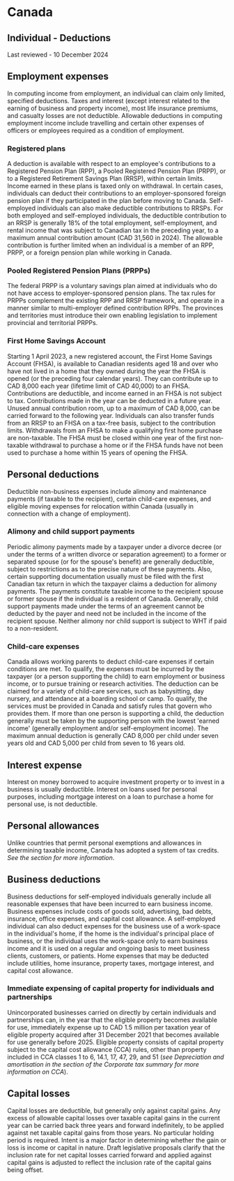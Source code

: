 # Canada
## Individual - Deductions
Last reviewed - 10 December 2024
## Employment expenses
In computing income from employment, an individual can claim only limited, specified deductions. Taxes and interest (except interest related to the earning of business and property income), most life insurance premiums, and casualty losses are not deductible. Allowable deductions in computing employment income include travelling and certain other expenses of officers or employees required as a condition of employment.
### Registered plans
A deduction is available with respect to an employee's contributions to a Registered Pension Plan (RPP), a Pooled Registered Pension Plan (PRPP), or to a Registered Retirement Savings Plan (RRSP), within certain limits. Income earned in these plans is taxed only on withdrawal. In certain cases, individuals can deduct their contributions to an employer-sponsored foreign pension plan if they participated in the plan before moving to Canada.
Self-employed individuals can also make deductible contributions to RRSPs.
For both employed and self-employed individuals, the deductible contribution to an RRSP is generally 18% of the total employment, self-employment, and rental income that was subject to Canadian tax in the preceding year, to a maximum annual contribution amount (CAD 31,560 in 2024). The allowable contribution is further limited when an individual is a member of an RPP, PRPP, or a foreign pension plan while working in Canada.
### Pooled Registered Pension Plans (PRPPs)
The federal PRPP is a voluntary savings plan aimed at individuals who do not have access to employer-sponsored pension plans. The tax rules for PRPPs complement the existing RPP and RRSP framework, and operate in a manner similar to multi-employer defined contribution RPPs. The provinces and territories must introduce their own enabling legislation to implement provincial and territorial PRPPs.
### First Home Savings Account 
Starting 1 April 2023, a new registered account, the First Home Savings Account (FHSA), is available to Canadian residents aged 18 and over who have not lived in a home that they owned during the year the FHSA is opened (or the preceding four calendar years). They can contribute up to CAD 8,000 each year (lifetime limit of CAD 40,000) to an FHSA. Contributions are deductible, and income earned in an FHSA is not subject to tax. Contributions made in the year can be deducted in a future year. Unused annual contribution room, up to a maximum of CAD 8,000, can be carried forward to the following year. Individuals can also transfer funds from an RRSP to an FHSA on a tax-free basis, subject to the contribution limits. Withdrawals from an FHSA to make a qualifying first home purchase are non-taxable. The FHSA must be closed within one year of the first non-taxable withdrawal to purchase a home or if the FHSA funds have not been used to purchase a home within 15 years of opening the FHSA.
## Personal deductions
Deductible non-business expenses include alimony and maintenance payments (if taxable to the recipient), certain child-care expenses, and eligible moving expenses for relocation within Canada (usually in connection with a change of employment).
### Alimony and child support payments
Periodic alimony payments made by a taxpayer under a divorce decree (or under the terms of a written divorce or separation agreement) to a former or separated spouse (or for the spouse's benefit) are generally deductible, subject to restrictions as to the precise nature of these payments. Also, certain supporting documentation usually must be filed with the first Canadian tax return in which the taxpayer claims a deduction for alimony payments. The payments constitute taxable income to the recipient spouse or former spouse if the individual is a resident of Canada.
Generally, child support payments made under the terms of an agreement cannot be deducted by the payer and need not be included in the income of the recipient spouse.
Neither alimony nor child support is subject to WHT if paid to a non-resident.
### Child-care expenses
Canada allows working parents to deduct child-care expenses if certain conditions are met. To qualify, the expenses must be incurred by the taxpayer (or a person supporting the child) to earn employment or business income, or to pursue training or research activities. The deduction can be claimed for a variety of child-care services, such as babysitting, day nursery, and attendance at a boarding school or camp. To qualify, the services must be provided in Canada and satisfy rules that govern who provides them. If more than one person is supporting a child, the deduction generally must be taken by the supporting person with the lowest 'earned income' (generally employment and/or self-employment income). The maximum annual deduction is generally CAD 8,000 per child under seven years old and CAD 5,000 per child from seven to 16 years old.
## Interest expense
Interest on money borrowed to acquire investment property or to invest in a business is usually deductible. Interest on loans used for personal purposes, including mortgage interest on a loan to purchase a home for personal use, is not deductible.
## Personal allowances
Unlike countries that permit personal exemptions and allowances in determining taxable income, Canada has adopted a system of tax credits. _See the section for more information_.
## Business deductions
Business deductions for self-employed individuals generally include all reasonable expenses that have been incurred to earn business income. Business expenses include costs of goods sold, advertising, bad debts, insurance, office expenses, and capital cost allowance. A self-employed individual can also deduct expenses for the business use of a work-space in the individual's home, if the home is the individual's principal place of business, or the individual uses the work-space only to earn business income and it is used on a regular and ongoing basis to meet business clients, customers, or patients. Home expenses that may be deducted include utilities, home insurance, property taxes, mortgage interest, and capital cost allowance.
### Immediate expensing of capital property for individuals and partnerships
Unincorporated businesses carried on directly by certain individuals and partnerships can, in the year that the eligible property becomes available for use, immediately expense up to CAD 1.5 million per taxation year of eligible property acquired after 31 December 2021 that becomes available for use generally before 2025. Eligible property consists of capital property subject to the capital cost allowance (CCA) rules, other than property included in CCA classes 1 to 6, 14.1, 17, 47, 29, and 51 (_see Depreciation and amortisation in the section of the Corporate tax summary for more information on CCA_).
## Capital losses
Capital losses are deductible, but generally only against capital gains. Any excess of allowable capital losses over taxable capital gains in the current year can be carried back three years and forward indefinitely, to be applied against net taxable capital gains from those years. No particular holding period is required. Intent is a major factor in determining whether the gain or loss is income or capital in nature. Draft legislative proposals clarify that the inclusion rate for net capital losses carried forward and applied against capital gains is adjusted to reflect the inclusion rate of the capital gains being offset.
